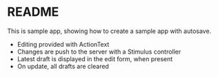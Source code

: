 # README

This is sample app, showing how to create a sample app with autosave.

- Editing provided with ActionText
- Changes are push to the server with a Stimulus controller
- Latest draft is displayed in the edit form, when present
- On update, all drafts are cleared
